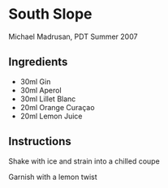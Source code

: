 # South Slope

Michael Madrusan, PDT Summer 2007

## Ingredients

- 30ml Gin
- 30ml Aperol
- 30ml Lillet Blanc
- 20ml Orange Curaçao
- 20ml Lemon Juice

## Instructions

Shake with ice and strain into a chilled coupe

Garnish with a lemon twist
